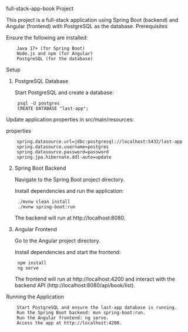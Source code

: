 full-stack-app-book Project

This project is a full-stack application using Spring Boot (backend) and Angular (frontend) with PostgreSQL as the database.
Prerequisites

Ensure the following are installed:

        Java 17+ (for Spring Boot)
        Node.js and npm (for Angular)
        PostgreSQL (for the database)

Setup
1. PostgreSQL Database

    Start PostgreSQL and create a database:

        psql -U postgres
        CREATE DATABASE "last-app";

Update application.properties in src/main/resources:

properties

        spring.datasource.url=jdbc:postgresql://localhost:5432/last-app
        spring.datasource.username=postgres
        spring.datasource.password=password
        spring.jpa.hibernate.ddl-auto=update

2. Spring Boot Backend

    Navigate to the Spring Boot project directory.

    Install dependencies and run the application:

        ./mvnw clean install
        ./mvnw spring-boot:run

    The backend will run at http://localhost:8080.

3. Angular Frontend

    Go to the Angular project directory.

    Install dependencies and start the frontend:
    
        npm install
        ng serve

    The frontend will run at http://localhost:4200 and interact with the backend API (http://localhost:8080/api/book/list).

Running the Application

        Start PostgreSQL and ensure the last-app database is running.
        Run the Spring Boot backend: mvn spring-boot:run.
        Run the Angular frontend: ng serve.
        Access the app at http://localhost:4200.
